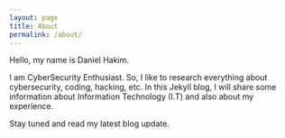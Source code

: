 ```yaml
---
layout: page
title: About
permalink: /about/
---
```


Hello, my name is Daniel Hakim.

I am CyberSecurity Enthusiast. So, I like to research everything about cybersecurity, coding, hacking, etc.
In this Jekyll blog, I will share some information about Information Technology (I.T) and also about my experience.

Stay tuned and read my latest blog update.

